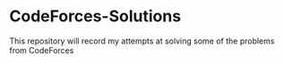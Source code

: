 # CodeForces-Solutions
This repository will record my attempts at solving some of the problems from CodeForces
